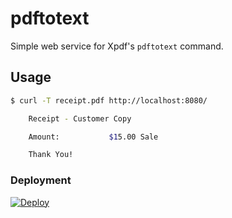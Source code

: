# pdftotext

Simple web service for Xpdf's `pdftotext` command.

## Usage

``` sh
$ curl -T receipt.pdf http://localhost:8080/

    Receipt - Customer Copy

    Amount:           $15.00 Sale

    Thank You!
```

### Deployment

[![Deploy](https://www.herokucdn.com/deploy/button.png)](https://heroku.com/deploy)
